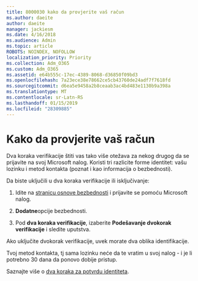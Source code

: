 ```yaml
---
title: 8000030 kako da provjerite vaš račun
ms.author: daeite
author: daeite
manager: jackiesm
ms.date: 4/16/2018
ms.audience: Admin
ms.topic: article
ROBOTS: NOINDEX, NOFOLLOW
localization_priority: Priority
ms.collection: Adm_O365
ms.custom: Adm_O365
ms.assetid: e64b555c-17ec-4389-8068-d36850f09bd3
ms.openlocfilehash: 7a23ece38e78662ce5cb43760de24adf7f7618fd
ms.sourcegitcommit: d6ea5e9458a2b8ceaab3ac4bd483e1130b9a398a
ms.translationtype: MT
ms.contentlocale: sr-Latn-RS
ms.lasthandoff: 01/15/2019
ms.locfileid: "28309885"
---
```

# <a name="how-to-verify-your-account"></a>Kako da provjerite vaš račun

Dva koraka verifikacije štiti vas tako više otežava za nekog drugog da se prijavite na svoj Microsoft nalog. Koristi tri razlicite forme identitet: vašu lozinku i metod kontakta (poznat i kao informacija o bezbednosti). 
  
Da biste uključili u dva koraka verifikacije ili isključivanje:
  
1. Idite na [stranicu osnove bezbednosti](https://go.microsoft.com/fwlink/?linkid=842325) i prijavite se pomoću Microsoft nalog. 
    
2. **Dodatne**opcije bezbednosti. 
    
3. Pod **dva koraka verifikacije**, izaberite **Podešavanje dvokorak verifikacije** i sledite uputstva. 
    
Ako uključite dvokorak verifikacije, uvek morate dva oblika identifikacije.
  
Tvoj metod kontakta, tj sama lozinku neće da te vratim u svoj nalog - i je li potrebno 30 dana da ponovo dobije pristup. 
  
Saznajte više o [dva koraka za potvrdu identiteta](https://go.microsoft.com/fwlink/?linkid=872270).
  

